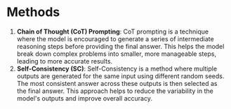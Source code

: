 # Methods
1. **Chain of Thought (CoT) Prompting**: CoT prompting is a technique where the model is encouraged to generate a series of intermediate reasoning steps before providing the final answer. This helps the model break down complex problems into smaller, more manageable steps, leading to more accurate results.
2. **Self-Consistency (SC)**: Self-Consistency is a method where multiple outputs are generated for the same input using different random seeds. The most consistent answer across these outputs is then selected as the final answer. This approach helps to reduce the variability in the model's outputs and improve overall accuracy.